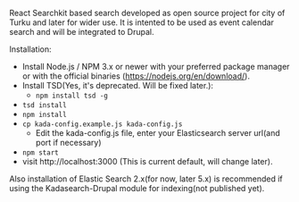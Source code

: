 React Searchkit based search developed as open source project for city of Turku and later for wider use. It is intented to be used as event calendar search and will be integrated to Drupal.

Installation:

- Install Node.js / NPM 3.x or newer with your preferred package manager or with the official binaries (https://nodejs.org/en/download/). 
- Install TSD(Yes, it's deprecated. Will be fixed later.):
	- `npm install tsd -g`
- `tsd install`
- `npm install`
- `cp kada-config.example.js kada-config.js`
  - Edit the kada-config.js file, enter your Elasticsearch server url(and port if necessary)
- `npm start`
- visit http://localhost:3000 (This is current default, will change later).

Also installation of Elastic Search 2.x(for now, later 5.x) is recommended if using the Kadasearch-Drupal module for indexing(not published yet).
